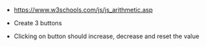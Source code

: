 - https://www.w3schools.com/js/js_arithmetic.asp

- Create 3 buttons
- Clicking on button should increase, decrease and reset the value